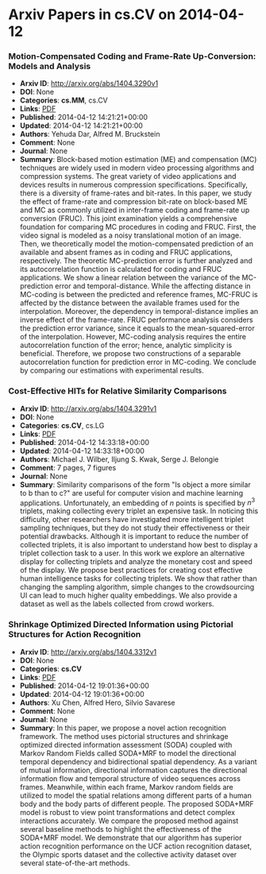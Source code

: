 # Arxiv Papers in cs.CV on 2014-04-12
### Motion-Compensated Coding and Frame-Rate Up-Conversion: Models and Analysis
- **Arxiv ID**: http://arxiv.org/abs/1404.3290v1
- **DOI**: None
- **Categories**: **cs.MM**, cs.CV
- **Links**: [PDF](http://arxiv.org/pdf/1404.3290v1)
- **Published**: 2014-04-12 14:21:21+00:00
- **Updated**: 2014-04-12 14:21:21+00:00
- **Authors**: Yehuda Dar, Alfred M. Bruckstein
- **Comment**: None
- **Journal**: None
- **Summary**: Block-based motion estimation (ME) and compensation (MC) techniques are widely used in modern video processing algorithms and compression systems. The great variety of video applications and devices results in numerous compression specifications. Specifically, there is a diversity of frame-rates and bit-rates. In this paper, we study the effect of frame-rate and compression bit-rate on block-based ME and MC as commonly utilized in inter-frame coding and frame-rate up conversion (FRUC). This joint examination yields a comprehensive foundation for comparing MC procedures in coding and FRUC. First, the video signal is modeled as a noisy translational motion of an image. Then, we theoretically model the motion-compensated prediction of an available and absent frames as in coding and FRUC applications, respectively. The theoretic MC-prediction error is further analyzed and its autocorrelation function is calculated for coding and FRUC applications. We show a linear relation between the variance of the MC-prediction error and temporal-distance. While the affecting distance in MC-coding is between the predicted and reference frames, MC-FRUC is affected by the distance between the available frames used for the interpolation. Moreover, the dependency in temporal-distance implies an inverse effect of the frame-rate. FRUC performance analysis considers the prediction error variance, since it equals to the mean-squared-error of the interpolation. However, MC-coding analysis requires the entire autocorrelation function of the error; hence, analytic simplicity is beneficial. Therefore, we propose two constructions of a separable autocorrelation function for prediction error in MC-coding. We conclude by comparing our estimations with experimental results.



### Cost-Effective HITs for Relative Similarity Comparisons
- **Arxiv ID**: http://arxiv.org/abs/1404.3291v1
- **DOI**: None
- **Categories**: **cs.CV**, cs.LG
- **Links**: [PDF](http://arxiv.org/pdf/1404.3291v1)
- **Published**: 2014-04-12 14:33:18+00:00
- **Updated**: 2014-04-12 14:33:18+00:00
- **Authors**: Michael J. Wilber, Iljung S. Kwak, Serge J. Belongie
- **Comment**: 7 pages, 7 figures
- **Journal**: None
- **Summary**: Similarity comparisons of the form "Is object a more similar to b than to c?" are useful for computer vision and machine learning applications. Unfortunately, an embedding of $n$ points is specified by $n^3$ triplets, making collecting every triplet an expensive task. In noticing this difficulty, other researchers have investigated more intelligent triplet sampling techniques, but they do not study their effectiveness or their potential drawbacks. Although it is important to reduce the number of collected triplets, it is also important to understand how best to display a triplet collection task to a user. In this work we explore an alternative display for collecting triplets and analyze the monetary cost and speed of the display. We propose best practices for creating cost effective human intelligence tasks for collecting triplets. We show that rather than changing the sampling algorithm, simple changes to the crowdsourcing UI can lead to much higher quality embeddings. We also provide a dataset as well as the labels collected from crowd workers.



### Shrinkage Optimized Directed Information using Pictorial Structures for Action Recognition
- **Arxiv ID**: http://arxiv.org/abs/1404.3312v1
- **DOI**: None
- **Categories**: **cs.CV**
- **Links**: [PDF](http://arxiv.org/pdf/1404.3312v1)
- **Published**: 2014-04-12 19:01:36+00:00
- **Updated**: 2014-04-12 19:01:36+00:00
- **Authors**: Xu Chen, Alfred Hero, Silvio Savarese
- **Comment**: None
- **Journal**: None
- **Summary**: In this paper, we propose a novel action recognition framework. The method uses pictorial structures and shrinkage optimized directed information assessment (SODA) coupled with Markov Random Fields called SODA+MRF to model the directional temporal dependency and bidirectional spatial dependency. As a variant of mutual information, directional information captures the directional information flow and temporal structure of video sequences across frames. Meanwhile, within each frame, Markov random fields are utilized to model the spatial relations among different parts of a human body and the body parts of different people. The proposed SODA+MRF model is robust to view point transformations and detect complex interactions accurately. We compare the proposed method against several baseline methods to highlight the effectiveness of the SODA+MRF model. We demonstrate that our algorithm has superior action recognition performance on the UCF action recognition dataset, the Olympic sports dataset and the collective activity dataset over several state-of-the-art methods.



